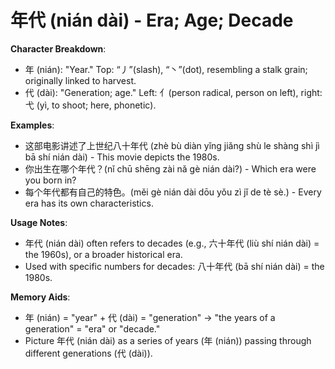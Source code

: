 # **年代 (nián dài) - Era; Age; Decade**

**Character Breakdown**:  
- 年 (nián): "Year." Top: “丿”(slash), “丶”(dot), resembling a stalk grain; originally linked to harvest.  
- 代 (dài): "Generation; age." Left: 亻(person radical, person on left), right: 弋 (yì, to shoot; here, phonetic).

**Examples**:  
- 这部电影讲述了上世纪八十年代 (zhè bù diàn yǐng jiǎng shù le shàng shì jì bā shí nián dài) - This movie depicts the 1980s.  
- 你出生在哪个年代？(nǐ chū shēng zài nǎ gè nián dài?) - Which era were you born in?  
- 每个年代都有自己的特色。(měi gè nián dài dōu yǒu zì jǐ de tè sè.) - Every era has its own characteristics.

**Usage Notes**:  
- 年代 (nián dài) often refers to decades (e.g., 六十年代 (liù shí nián dài) = the 1960s), or a broader historical era.  
- Used with specific numbers for decades: 八十年代 (bā shí nián dài) = the 1980s.

**Memory Aids**:  
- 年 (nián) = "year" + 代 (dài) = "generation" → "the years of a generation" = "era" or "decade."  
- Picture 年代 (nián dài) as a series of years (年 (nián)) passing through different generations (代 (dài)).